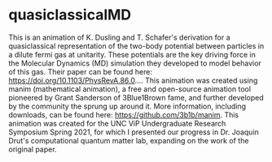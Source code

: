 # quasiclassicalMD
This is an animation of K. Dusling and  T. Schafer's derivation for a quasiclassical representation of the two-body potential between particles in a dilute fermi gas at unitarity. These potentials are the key driving force in the Molecular Dynamics (MD) simulation they developed to model behavior of this gas. Their paper can be found here: https://doi.org/10.1103/PhysRevA.86.0....  This animation was created using manim (mathematical animation), a free and open-source animation tool pioneered by Grant Sanderson of 3Blue1Brown fame, and further developed by the community the sprung up around it. More information, including downloads, can be found here: https://github.com/3b1b/manim.  This animation was created for the UNC ViP Undergraduate Research Symposium Spring 2021, for which I presented our progress in Dr. Joaquin Drut's computational quantum matter lab, expanding on the work of the original paper.
